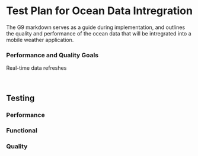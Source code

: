 # Test Plan for Ocean Data Intregration
The G9 markdown serves as a guide during implementation, and outlines the quality and performance of the ocean data that will be intregrated into a mobile weather application.


### Performance and Quality Goals
Real-time data refreshes

</br>

## Testing
### Performance

### Functional

### Quality

